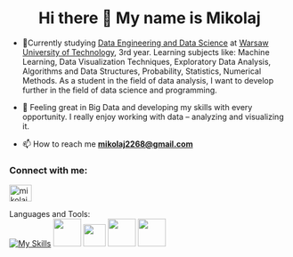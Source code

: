 <h1 align="center">Hi there 👋 My name is Mikolaj</h1>


- 🔭Currently studying [Data Engineering and Data Science](https://ww2.mini.pw.edu.pl/studia/inzynierskie-i-licencjackie/inzynieria-i-analiza-danych/) at [Warsaw University of Technology](https://www.pw.edu.pl/), 3rd year. Learning subjects like: Machine Learning, Data Visualization Techniques, Exploratory Data Analysis, Algorithms and Data Structures, Probability, Statistics, Numerical Methods. As a student in the field of data analysis, I want to develop further in the field of data science and programming. 

- 🤝 Feeling great in Big Data and developing my skills with every opportunity. I really enjoy working with data – analyzing and visualizing it.   

- 📫 How to reach me **mikolaj2268@gmail.com**

<h3 align="left">Connect with me:</h3>
<p align="left">
<a href="https://linkedin.com/in/mikolaj-mroz" target="blank"><img align="center" src="https://raw.githubusercontent.com/rahuldkjain/github-profile-readme-generator/master/src/images/icons/Social/linked-in-alt.svg" alt="mikolaj-mroz" height="30" width="40" /></a>
</p>

Languages and Tools: \
[![My Skills](https://skills.thijs.gg/icons?i=py)](https://www.python.org/)
[<img src="https://user-images.githubusercontent.com/115616454/234384849-8c5f8be7-1bc1-475d-8cd1-e55af231cccb.png" height="50" />](https://pandas.pydata.org/)
[<img src="https://user-images.githubusercontent.com/115616454/234385685-f0db3148-4b77-4cab-86e2-836ae059d10a.png" height="40" />](https://scikit-learn.org/stable/)
[<img src="https://user-images.githubusercontent.com/115616454/234386105-9457e92b-9d47-4b8e-b808-b3d55b4e737b.png" height="50" />](https://www.microsoft.com/en-us/sql-server)
[<img src="https://user-images.githubusercontent.com/115616454/234386716-4366ff25-3176-4338-bec3-804e6b0c6345.png" height="50" />](https://www.r-project.org/)






